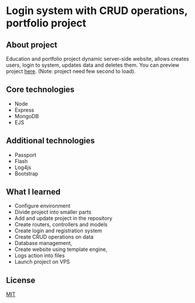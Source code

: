 # Login system with CRUD operations, portfolio project  

## About project  
Education and portfolio project dynamic server-side website, allows creates users, login to system, updates data and deletes them. You can preview project [here](https://bit.ly/3680hKa). (Note: project need few second to load).  

## Core technologies  
* Node  
* Express  
* MongoDB   
* EJS

## Additional technologies  
* Passport  
* Flash  
* Log4js
* Bootstrap

## What I learned  
* Configure environment  
* Divide project into smaller parts  
* Add and update project in the repository  
* Create routers, controllers and models  
* Create login and registration system  
* Create CRUD operations on data  
* Database management,  
* Create website using template engine,  
* Logs action into files  
* Launch project on VPS  

## License
[MIT](LICENSE)
